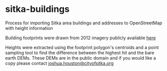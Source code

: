 # sitka-buildings
Process for importing Sitka area buildings and addresses to OpenStreetMap with height information

Building footprints were drawn from 2012 imagery publicly available [here](https://1drv.ms/u/s!AivzwD37VmVuh1L_9QZaFoqecfXX)

Heights were extracted using the footprint polygon's centroids and a point sampling tool to find the difference between the highest hit and the bare earth DEMs. These DEMs are in the public domain and if you would like a copy please contact [joshua.houston@cityofsitka.org](mailto:joshua.houston@cityofsitka.org)
